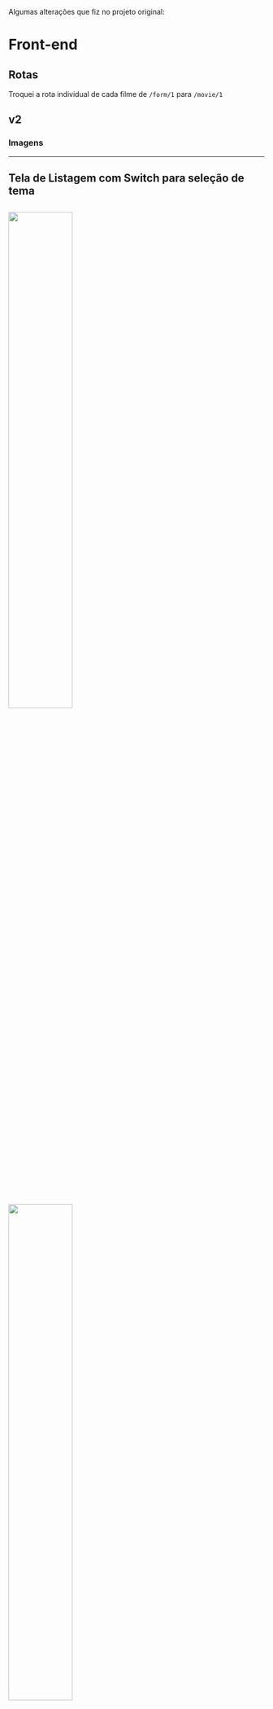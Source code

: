 Algumas alterações que fiz no projeto original:

# Front-end

## Rotas

Troquei a rota individual de cada filme de ``/form/1`` para ``/movie/1``

## v2

### Imagens

---
Tela de Listagem com Switch para seleção de tema
---
<img src="https://github.com/br1perrone/dsmovie/blob/v2/images/v2_20220118_203005.png" width="50%" />&nbsp;&nbsp;&nbsp;<img src="https://github.com/br1perrone/dsmovie/blob/v2/images/v2_20220118_203452.png" width="50%" />
---

---
Tela de Avaliação
---
<img src="https://github.com/br1perrone/dsmovie/blob/v2/images/v2_20220118_203041.png" width="50%" />&nbsp;&nbsp;&nbsp;<img src="https://github.com/br1perrone/dsmovie/blob/v2/images/v2_20220118_2035405.png" width="50%" />
---

---
Retorno da Avaliação para a tela de Listagem com destaque no filme avaliado e retornando para a página do mesmo
---
<img src="https://github.com/br1perrone/dsmovie/blob/v2/images/v2_20220118_203105.png" width="50%" />&nbsp;&nbsp;&nbsp;<img src="https://github.com/br1perrone/dsmovie/blob/v2/images/v2_20220118_2035423.png" width="50%" />
---

*imagens capturadas em 18/01/2022


### Ideias & Planejamentos

- [ ] UX/UI
    - [ ] ações
        - [ ] @ Minhas Avaliações - fará a carga temporária dos filmes que foram avaliados pelo usuário salvo
        - [ ] @ Modo dark - fará a aplicação ficar com a interface em tema dark
        - [ ] @ Modo light - fará a aplicação ficar com a interface em tema light
        - [ ] @ Toast - cria uma nova notificação do tipo toast
    - [x] componente ``Navbar``
        - [x] botão para alternar entra @ Modo light @ Modo dark
        - [x] botão para seleção de Dark/Light mode
        - [ ] botão para configurações
        - [ ] botão para busca
        - [ ] botão para mostrar notificações
        - [ ] botão de informação (difere para telas ``List`` e ``Movie``)
    - [ ] componente ``Toasts``
        - [ ] componente ``Toast``
            - [ ] modo dark
            - [ ] ações
                - [ ] abrir filme para avaliar
    - [ ] modal ``Config``
        - [ ] ordenação padrão (default: ``id``; select: ``id``, ``name``, ``score``)
        - [ ] itens por página padrão (default: ``12``; select: ``4``, ``8``, ``12``, ``16``, ``20``)
        - [ ] ações do modal
            - [ ] reset dos valores
            - [ ] @ Minhas Avaliações
    - [ ] modal ``Search``
        - [ ] campo para pesquisar um filme (quando não encontrar o filme, o backend deverá fazer uma chamado à API externa para buscar o novo filme e adicionar ao banco de dados)
    - [ ] tela ``List``
        - [x] componente ``Pagination``
            - [x] modo dark
        - [ ] componente ``MovieCard``
            - [x] modo dark
            - [x] borda para indicar quando for avaliado
            - [ ] componente ``Stars``
                - [ ] modo dark
                - [ ] destacar a nota que o usuário salvo deu
        - [ ] botão de informação
            - [ ] modal ``ListInfo``
                - [ ] modo dark
                - [ ] quantos filmes tem no BD
                - [ ] quantas avaliações usuário já deu
                - [ ] versão do aplicativo
                - [ ] versão do servidor
    - [x] tela ``Movie``
        - [x] modo dark
        - [x] abrir já com o email do usuário salvo
        - [ ] botão de informação
            - [ ] modal ``ListInfo``
                - [ ] modo dark
                - [ ] emails de quem avaliou (sem o domain)
                - [ ] quantas avaliações usuário já deu
                - [ ] nota dada anteriormente
                - [ ] versão do aplicativo
                - [ ] versão do servidor

- [ ] aplicar contextApi
    - [x] reducer user
        - [x] salvar/recuperar da localStorage o e-mail do usuário
    - [x] reducer theme
        - [x] para modo ``dark`` ou ``light``
    - [x] reducer session
        - [x] para guardar quantos itens por página
        - [x] para guardar ordem dos itens
        - [x] guardar id do filme que foi avaliado
    - [ ] reducer notifications
        - [ ] mensgens que virão do back-end ou da UI que serão apresentadas para o usuário
- [x] aplicar theme
    - [x] criar :root css para dark-mode
- [x] ajustar voltar da avaliação do filme para a página de origem
    - [x] destacar o filme que foi avaliado
    - [x] atualizar os dados do filme que foi avaliado com os dados já retornados do back-end
- [ ] feedbacks de loading dos dados e erros na tentativa de loading
    - [ ] fakecard, fakelist para
- [ ] salvar avaliações que não foram enviadas por falta de conexão para envio posterior


# Back-end

O pacote mudei de ``com.devsuperior.dsmovie`` para ``com.br1perrone.dsmovie``

Na classe ``com.br1perrone.dsmovie.services.ScoreService.java`` alterei utilizei uma variável do tipo ``int`` para armazenar o contador de Scores do movie.

## v2

### Ideias & Planejamento
- [ ] Classes
    - [ ] ``services.UserService.java``
    - [ ] ``dto.UserScoresDTO.java``
    - [ ] ``entities.java``
- [ ] Rotas
    - [ ] METHOD: GET
        - [ ] ``/`` que retornará uma mensagem dizendo dados sobre a API
        - [ ] ``/users`` que retornará a lista de Scores feitas por aquele usuário, como uma maneira de listar os filmes 'seguidos' por ele
    - [ ] METHOD: PUT
        - [ ] ``/movies/search`` que fará busca `q` de um filme, retornando o mesmo